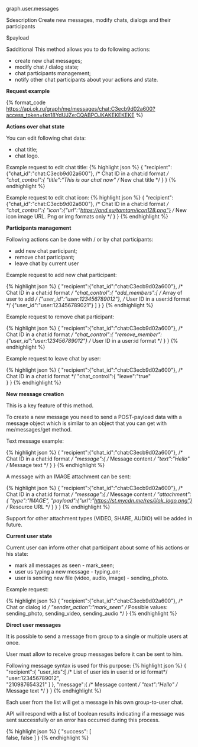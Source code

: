 graph.user.messages

$description
Create new messages, modify chats, dialogs and their participants

$payload


$additional
This method allows you to do following actions:

* create new chat messages;
* modify chat / dialog state;
* chat participants management;
* notify other chat participants about your actions and state.

**Request example**

{% format_code https://api.ok.ru/graph/me/messages/chat:C3ecb9d02a600?access_token=tkn18YdUJZe:CQABPOJKAKEKEKEKE %}

**Actions over chat state**

You can edit following chat data:

* chat title;
* chat logo. 

Example request to edit chat title:
{% highlight json %}
{
  "recipient":{"chat_id":"chat:C3ecb9d02a600"},           /* Chat ID in a chat:id format */
  "chat_control":{
    "title":"This is our chat now"                        /* New chat title */
  }
}
{% endhighlight %}

Example request to edit chat icon:
{% highlight json %}
{
  "recipient":{"chat_id":"chat:C3ecb9d02a600"},                 /* Chat ID in a chat:id format */
  "chat_control":{
    "icon":{"url":"https://and.su/tamtam/icon128.png"}          /* New icon image URL. Png or img formats only */
  }
}
{% endhighlight %}

**Participants management**

Following actions can be done with / or by chat participants:

* add new chat participant;
* remove chat participant;
* leave chat by current user

Example request to add new chat participant:

{% highlight json %}
{
  "recipient":{"chat_id":"chat:C3ecb9d02a600"},         /* Chat ID in a chat:id format */
  "chat_control":{
    "add_members":[                                     /* Array of user to add */
      {"user_id":"user:123456789012"},                  /* User ID in a user:id format */
      {"user_id":"user:123456789021"}
    ]
  }
}
{% endhighlight %}

Example request to remove chat participant:

{% highlight json %}
{
  "recipient":{"chat_id":"chat:C3ecb9d02a600"},             /* Chat ID in a chat:id format */
  "chat_control":{
    "remove_member":{"user_id":"user:123456789012"}         /* User ID in a user:id format */
  }
}
{% endhighlight %}

Example request to leave chat by user:

{% highlight json %}
{
  "recipient":{"chat_id":"chat:C3ecb9d02a600"},             /* Chat ID in a chat:id format */
  "chat_control":{
    "leave":"true"                                          
  }
}
{% endhighlight %}

**New message creation**

This is a key feature of this method.

To create a new message you need to send a POST-payload data with a message object which is similar to an object that you 
can get with me/messages/get method.

Text message example:

{% highlight json %}
{
  "recipient":{"chat_id":"chat:C3ecb9d02a600"},         /* Chat ID in a chat:id format */
  "message":{                                           /* Message content */
    "text":"Hello"                                      /* Message text */
  }
}
{% endhighlight %}

A message with an IMAGE attachment can be sent:

{% highlight json %}
{
  "recipient":{"chat_id":"chat:C3ecb9d02a600"},                     /* Chat ID in a chat:id format */
  "message":{                                                       /* Message content */
    "attachment":{
      "type":"IMAGE",
      "payload":{"url":"https://st.mycdn.me/res/i/ok_logo.png"}     /* Resource URL */
    }
  }
}
{% endhighlight %}

Support for other attachment types (VIDEO, SHARE, AUDIO) will be added in future.

**Current user state**

Current user can inform other chat participant about some of his actions or his state:

* mark all messages as seen - mark_seen;
* user us typing a new message - typing_on;
* user is sending new file (video, audio, image) - sending_photo.

Example request: 

{% highlight json %}
{
  "recipient":{"chat_id":"chat:C3ecb9d02a600"},     /* Chat or dialog id */
  "sender_action":"mark_seen"                       /* Possible values: sending_photo, sending_video, sending_audio */
}
{% endhighlight %}

**Direct user messages**

It is possible to send a message from group to a single or multiple users at once.

User must allow to receive group messages before it can be sent to him.

Following message syntax is used for this purpose:
{% highlight json %}
{
    "recipient":{
        "user_ids":[                                /* List of user ids in user:id or id format*/
            "user:123456789012",                    
            "210987654321"
        ]
    },
    "message":{                                     /* Message content */
        "text":"Hello"                              /* Message text */
    }
}
{% endhighlight %}

Each user from the list will get a message in his own group-to-user chat.

API will respond with a list of boolean results indicating if a message was sent successfully or an error has occurred during this process.

{% highlight json %}
{
  "success": [                                          
    false,
    false
  ]
}
{% endhighlight %}